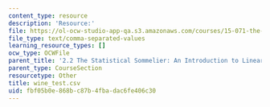 ```yaml
---
content_type: resource
description: 'Resource:'
file: https://ol-ocw-studio-app-qa.s3.amazonaws.com/courses/15-071-the-analytics-edge-spring-2017/fbf05b0e868bc87b4fbadac6fe406c30_wine_test.csv
file_type: text/comma-separated-values
learning_resource_types: []
ocw_type: OCWFile
parent_title: '2.2 The Statistical Sommelier: An Introduction to Linear Regression'
parent_type: CourseSection
resourcetype: Other
title: wine_test.csv
uid: fbf05b0e-868b-c87b-4fba-dac6fe406c30
---
```

